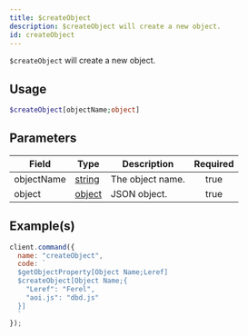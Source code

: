 ```yaml
---
title: $createObject
description: $createObject will create a new object.
id: createObject
---
```


`$createObject` will create a new object.

## Usage

```php
$createObject[objectName;object]
```

## Parameters

| Field                                       | Type                                                                                              | Description      | Required |
| ------------------------------------------- | ------------------------------------------------------------------------------------------------- | ---------------- | :------: |
| objectName                                  | [string](https://developer.mozilla.org/en-US/docs/Web/JavaScript/Reference/Global_Objects/String) | The object name. |   true   |
| object                                      | [object](https://developer.mozilla.org/en-US/docs/Web/JavaScript/Reference/Global_Objects/Object) | JSON object.     |   true   |

## Example(s)

```javascript
client.command({
  name: "createObject",
  code: `
  $getObjectProperty[Object Name;Leref]
  $createObject[Object Name;{
    "Leref": "Ferel",
    "aoi.js": "dbd.js"
  }]
  `
});
```
